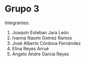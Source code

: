 # Grupo 3

Integrantes:
1. Joaquín Esteban Jara León
2. Ivanna Naomi Gomez Ramos
3. José Alberto Córdova Fernández
4. Elina Reyes Arrué
5. Angelo Andre Garcia Reyes
